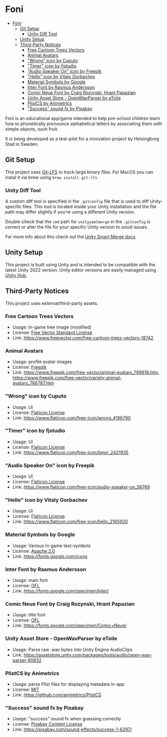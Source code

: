 # Foni

- [Foni](#foni)
  - [Git Setup](#git-setup)
    - [Unity Diff Tool](#unity-diff-tool)
  - [Unity Setup](#unity-setup)
  - [Third-Party Notices](#third-party-notices)
    - [Free Cartoon Trees Vectors](#free-cartoon-trees-vectors)
    - [Animal Avatars](#animal-avatars)
    - ["Wrong" icon by Cuputo](#wrong-icon-by-cuputo)
    - ["Timer" icon by fjstudio](#timer-icon-by-fjstudio)
    - ["Audio Speaker On" icon by Freepik](#audio-speaker-on-icon-by-freepik)
    - ["Hello" icon by Vitaly Gorbachev](#hello-icon-by-vitaly-gorbachev)
    - [Material Symbols by Google](#material-symbols-by-google)
    - [Inter Font by Rasmus Andersson](#inter-font-by-rasmus-andersson)
    - [Comic Neue Font by Craig Rozynski, Hrant Papazian](#comic-neue-font-by-craig-rozynski-hrant-papazian)
    - [Unity Asset Store - OpenWavParser by eToile](#unity-asset-store---openwavparser-by-etoile)
    - [PlistCS by Animetrics](#plistcs-by-animetrics)
    - ["Success" sound fx by Pixabay](#success-sound-fx-by-pixabay)

Foni is an educational app/game intended to help pre-school children learn
how to phonetically pronounce alphabetical letters by associating them with
simple objects, such fruit.

It is being developed as a test-pilot for a innovation project by Helsingborg
Stad in Sweden.

## Git Setup

This project uses [Git-LFS](https://git-lfs.com/) to track large binary files.
For MacOS you can instal it via brew using `brew install git-lfs`.

### Unity Diff Tool

A custom diff tool is specified in the `.gitconfig` file that is used to diff
Unity-specific files. This tool is located inside your Unity installation and
the file path may differ slightly if you're using a different Unity version.

Double-check that the `cmd` path for `unityyamlmerge` in the `.gitconfig` is
correct or alter the file for your specific Unity version to avoid issues.

For more info about this check out the
[Unity Smart Merge docs](https://docs.unity3d.com/Manual/SmartMerge.html).

## Unity Setup

This project is built using Unity and is intended to be compatible with the
latest Unity 2022 version. Unity editor versions are easily managed using
[Unity Hub](https://unity.com/unity-hub).

## Third-Party Notices

This project uses external/third-party assets.

### Free Cartoon Trees Vectors

- Usage: In-game tree image (modified)
- License: [Free Vector Standard License](https://www.freevector.com/standard-license)
- Link: https://www.freevector.com/free-cartoon-trees-vectors-18742

### Animal Avatars

- Usage: profile avatar images
- License: [Freepik](https://www.freepikcompany.com/legal#nav-freepik-license)
- Link: https://www.freepik.com/free-vector/animal-avatars_766618.htm, https://www.freepik.com/free-vector/variety-animal-avatars_766787.htm

### "Wrong" icon by Cuputo

- Usage: UI
- License: [Flaticon License](https://www.freepikcompany.com/legal#nav-flaticon)
- Link: https://www.flaticon.com/free-icon/wrong_4196790

### "Timer" icon by fjstudio

- Usage: UI
- License: [Flaticon License](https://www.freepikcompany.com/legal#nav-flaticon)
- Link: https://www.flaticon.com/free-icon/timer_2421935

### "Audio Speaker On" icon by Freepik

- Usage: UI
- License: [Flaticon License](https://www.freepikcompany.com/legal#nav-flaticon)
- Link: https://www.flaticon.com/free-icon/audio-speaker-on_56769

### "Hello" icon by Vitaly Gorbachev

- Usage: UI
- License: [Flaticon License](https://www.freepikcompany.com/legal#nav-flaticon)
- Link: https://www.flaticon.com/free-icon/hello_2165920

### Material Symbols by Google

- Usage: Various in-game text-symbols
- License: [Apache 2.0](https://www.apache.org/licenses/LICENSE-2.0.html)
- Link: https://fonts.google.com/icons

### Inter Font by Rasmus Andersson

- Usage: main font
- License: [OFL](https://scripts.sil.org/cms/scripts/page.php?site_id=nrsi&id=OFL)
- Link: https://fonts.google.com/specimen/Inter/

### Comic Neue Font by Craig Rozynski, Hrant Papazian

- Usage: title font
- License: [OFL](https://scripts.sil.org/cms/scripts/page.php?site_id=nrsi&id=OFL)
- Link: https://fonts.google.com/specimen/Comic+Neue/

### Unity Asset Store - OpenWavParser by eToile

- Usage: Parse raw .wav bytes into Unity Engine AudioClips
- Link: https://assetstore.unity.com/packages/tools/audio/open-wav-parser-90832

### PlistCS by Animetrics

- Usage: parse Plist files for displaying metadata in-app
- License: [MIT](https://opensource.org/license/MIT/)
- Link: https://github.com/animetrics/PlistCS

### "Success" sound fx by Pixabay

- Usage: "success" sound fx when guessing correctly
- License: [Pixabay Content License](https://pixabay.com/service/license-summary/)
- Link: https://pixabay.com/sound-effects/success-1-6297/
